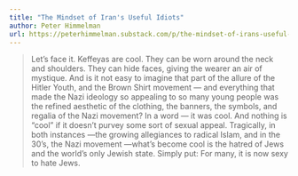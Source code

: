 ```yaml
---
title: "The Mindset of Iran's Useful Idiots"
author: Peter Himmelman
url: https://peterhimmelman.substack.com/p/the-mindset-of-irans-useful-idiots
---
```


> Let’s face it. Keffeyas are cool. They can be worn around the neck and shoulders. They can hide faces, giving the wearer an air of mystique. And is it not easy to imagine that part of the allure of the Hitler Youth, and the Brown Shirt movement — and everything that made the Nazi ideology so appealing to so many young people was the refined aesthetic of the clothing, the banners, the symbols, and regalia of the Nazi movement? In a word — it was cool. And nothing is “cool” if it doesn’t purvey some sort of sexual appeal. Tragically, in both instances —the growing allegiances to radical Islam, and in the 30’s, the Nazi movement —what’s become cool is the hatred of Jews and the world’s only Jewish state. Simply put: For many, it is now sexy to hate Jews.



